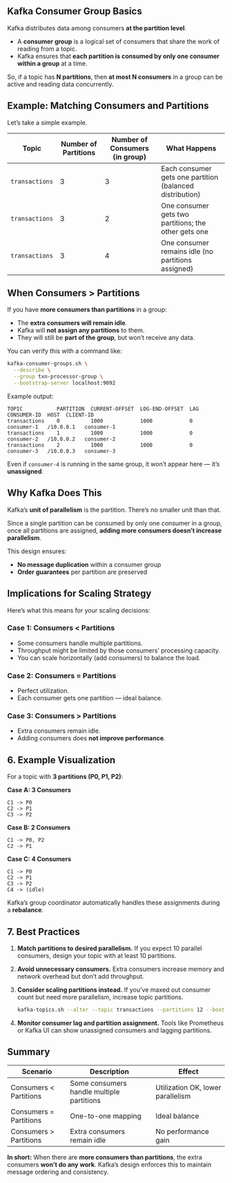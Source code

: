 ## Kafka Consumer Group Basics

Kafka distributes data among consumers **at the partition level**.

- A **consumer group** is a logical set of consumers that share the work of reading from a topic.
- Kafka ensures that **each partition is consumed by only one consumer within a group** at a time.

So, if a topic has **N partitions**, then **at most N consumers** in a group can be active and reading data concurrently.

## Example: Matching Consumers and Partitions

Let’s take a simple example.

| Topic          | Number of Partitions | Number of Consumers (in group) | What Happens                                             |
| -------------- | -------------------- | ------------------------------ | -------------------------------------------------------- |
| `transactions` | 3                    | 3                              | Each consumer gets one partition (balanced distribution) |
| `transactions` | 3                    | 2                              | One consumer gets two partitions; the other gets one     |
| `transactions` | 3                    | 4                              | One consumer remains idle (no partitions assigned)       |

## When Consumers > Partitions

If you have **more consumers than partitions** in a group:

- The **extra consumers will remain idle**.
- Kafka will **not assign any partitions** to them.
- They will still be **part of the group**, but won’t receive any data.

You can verify this with a command like:

```bash
kafka-consumer-groups.sh \
  --describe \
  --group txn-processor-group \
  --bootstrap-server localhost:9092
```

Example output:

```
TOPIC           PARTITION  CURRENT-OFFSET  LOG-END-OFFSET  LAG  CONSUMER-ID  HOST  CLIENT-ID
transactions    0          1000            1000            0    consumer-1   /10.0.0.1   consumer-1
transactions    1          1000            1000            0    consumer-2   /10.0.0.2   consumer-2
transactions    2          1000            1000            0    consumer-3   /10.0.0.3   consumer-3
```

Even if `consumer-4` is running in the same group, it won’t appear here — it’s **unassigned**.

## Why Kafka Does This

Kafka’s **unit of parallelism** is the partition.
There’s no smaller unit than that.

Since a single partition can be consumed by only one consumer in a group, once all partitions are assigned, **adding more consumers doesn’t increase parallelism**.

This design ensures:

- **No message duplication** within a consumer group
- **Order guarantees** per partition are preserved

## Implications for Scaling Strategy

Here’s what this means for your scaling decisions:

### Case 1: Consumers < Partitions

- Some consumers handle multiple partitions.
- Throughput might be limited by those consumers’ processing capacity.
- You can scale horizontally (add consumers) to balance the load.

### Case 2: Consumers = Partitions

- Perfect utilization.
- Each consumer gets one partition — ideal balance.

### Case 3: Consumers > Partitions

- Extra consumers remain idle.
- Adding consumers does **not improve performance**.

## 6. Example Visualization

For a topic with **3 partitions (P0, P1, P2)**:

**Case A: 3 Consumers**

```
C1 -> P0
C2 -> P1
C3 -> P2
```

**Case B: 2 Consumers**

```
C1 -> P0, P2
C2 -> P1
```

**Case C: 4 Consumers**

```
C1 -> P0
C2 -> P1
C3 -> P2
C4 -> (idle)
```

Kafka’s group coordinator automatically handles these assignments during a **rebalance**.

## 7. Best Practices

1. **Match partitions to desired parallelism.**
   If you expect 10 parallel consumers, design your topic with at least 10 partitions.

2. **Avoid unnecessary consumers.**
   Extra consumers increase memory and network overhead but don’t add throughput.

3. **Consider scaling partitions instead.**
   If you’ve maxed out consumer count but need more parallelism, increase topic partitions.

   ```bash
   kafka-topics.sh --alter --topic transactions --partitions 12 --bootstrap-server localhost:9092
   ```

4. **Monitor consumer lag and partition assignment.**
   Tools like Prometheus or Kafka UI can show unassigned consumers and lagging partitions.

## Summary

| Scenario               | Description                               | Effect                            |
| ---------------------- | ----------------------------------------- | --------------------------------- |
| Consumers < Partitions | Some consumers handle multiple partitions | Utilization OK, lower parallelism |
| Consumers = Partitions | One-to-one mapping                        | Ideal balance                     |
| Consumers > Partitions | Extra consumers remain idle               | No performance gain               |

**In short:**
When there are **more consumers than partitions**, the extra consumers **won’t do any work**.
Kafka’s design enforces this to maintain message ordering and consistency.
